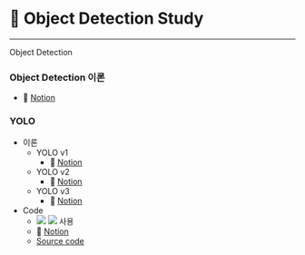 # :book: Object Detection Study
----
Object Detection
### Object Detection 이론
* :notebook: [Notion](https://hypnotic-canid-f79.notion.site/8b0fc9c6f94140b5a3c171a1b1246a4b)

### YOLO
* 이론
    * YOLO v1
        * :notebook: [Notion](https://hypnotic-canid-f79.notion.site/YOLO-v1-7d42ac9505d1435f9698825cf4e0c214)
    * YOLO v2
        * :notebook: [Notion](https://hypnotic-canid-f79.notion.site/YOLO-v2-c3f3a5687c94416f9179d1ad6f8d8c94)
    * YOLO v3
        * :notebook: [Notion](https://hypnotic-canid-f79.notion.site/YOLO-v3-accae98ab1fd42c9b66ff9638337c19b)
* Code
    * <img src="https://img.shields.io/badge/python-3776AB?style=for-the-badge&logo=python&logoColor=white"> <img src="https://img.shields.io/badge/OpenCV-5C3EE8?style=for-the-badge&logo=opencv&logoColor=white"> 사용
    * :notebook: [Notion](https://hypnotic-canid-f79.notion.site/YOLO-coding-170ad482e8dd48e085c2f6af49d4e9e4)
    * [Source code](https://github.com/posky/object_detection/blob/108c24f95d21f0b0d7446d97d7f809d7974bf22d/yolo_gpu.py)